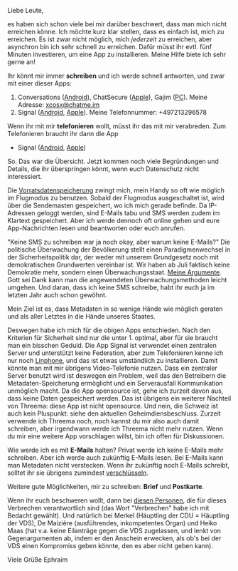 Liebe Leute,

es haben sich schon viele bei mir darüber beschwert, dass man mich nicht erreichen könne. Ich möchte kurz klar stellen, dass es einfach ist, mich zu erreichen. Es ist zwar nicht möglich, mich *jederzeit* zu erreichen, aber asynchron bin ich sehr schnell zu erreichen. Dafür müsst ihr evtl. fünf Minuten investieren, um eine App zu installieren. Meine Hilfe biete ich sehr gerne an!

Ihr könnt mir immer **schreiben** und ich werde schnell antworten, und zwar mit einer dieser Apps:
1. Conversations ([Android](http://xcosx.de/conversations/)), ChatSecure ([Apple](http://chatsecure.org/)), Gajim ([PC](https://gajim.org/downloads.php?lang=en)). Meine Adresse: xcosx@chatme.im
2. Signal ([Android](https://signal.org/android/apk/), [Apple](https://itunes.apple.com/us/app/signal-private-messenger/id874139669)). Meine Telefonnummer: +497213296578

Wenn ihr mit mir **telefonieren** wollt, müsst ihr das mit mir verabreden. Zum Telefonieren braucht ihr dann die App
* Signal ([Android](https://signal.org/android/apk/), [Apple](https://itunes.apple.com/us/app/signal-private-messenger/id874139669))

So. Das war die Übersicht.
Jetzt kommen noch viele Begründungen und Details, die ihr überspringen könnt, wenn euch Datenschutz nicht interessiert.

Die [Vorratsdatenspeicherung](https://de.wikipedia.org/wiki/Vorratsdatenspeicherung) zwingt mich, mein Handy so oft wie möglich im Flugmodus zu benutzen. Sobald der Flugmodus ausgeschaltet ist, wird über die Sendemasten gespeichert, wo ich mich gerade befinde. Da IP-Adressen geloggt werden, sind E-Mails tabu und SMS werden zudem im Klartext gespeichert. Aber ich werde dennoch oft online gehen und eure App-Nachrichten lesen und beantworten oder euch anrufen.

"Keine SMS zu schreiben war ja noch okay, aber warum keine E-Mails?" Die politische Überwachung der Bevölkerung stellt einen Paradigmenwechsel in der Sicherheitspolitik dar, der weder mit unserem Grundgesetz noch mit demokratischen Grundwerten vereinbar ist. Wir haben ab Juli faktisch keine Demokratie mehr, sondern einen Überwachungsstaat. [Meine Argumente](http://xcosx.de/mgb/keineph-slides/ethik-slides/VDS.html#/).
Gott sei Dank kann man die angewendeten Überwachungsmethoden leicht umgehen. Und daran, dass ich keine SMS schreibe, habt ihr euch ja im letzten Jahr auch schon gewöhnt.

Mein Ziel ist es, dass Metadaten in so wenige Hände wie möglich geraten und als aller Letztes in die Hände unseres Staates.

Deswegen habe ich mich für die obigen Apps entschieden. Nach den Kriterien für Sicherheit sind nur die unter 1. optimal, aber für sie braucht man ein bisschen Geduld. Die App Signal ist verwendet einen zentralen Server und unterstützt keine Federation, aber zum Telefonieren kenne ich nur noch [Linphone](http://www.linphone.org/technical-corner/linphone/features), und das ist etwas umständlich zu installieren. Damit könnte man mit mir übrigens Video-Telefonie nutzen. Dass ein zentraler Server benutzt wird ist deswegen ein Problem, weil das den Betreibern die Metadaten-Speicherung ermöglicht und ein Serverausfall Kommunikation unmöglich macht. Da die App opensource ist, gehe ich zurzeit davon aus, dass keine Daten gespeichert werden. Das ist übrigens ein weiterer Nachteil von Threema: diese App ist nicht opensource. Und nein, die Schweiz ist auch kein Pluspunkt: siehe den aktuellen Geheimdiensbeschluss. Zurzeit verwende ich Threema noch, noch kannst du mir also auch damit schreiben, aber irgendwann werde ich Threema nicht mehr nutzen. Wenn du mir eine weitere App vorschlagen willst, bin ich offen für Diskussionen.

Wie werde ich es mit **E-Mails** halten? Privat werde ich keine E-Mails mehr schreiben. Aber ich werde auch zukünftig E-Mails lesen. Bei E-Mails kann man Metadaten nicht verstecken. Wenn ihr zukünftig noch E-Mails schreibt, solltet ihr sie übrigens zumindest [verschlüsseln](https://www.thunderbird-mail.de/lexicon/entry/17-enigmail/).

Weitere gute Möglichkeiten, mir zu schreiben: **Brief** und **Postkarte**.

Wenn ihr euch beschweren wollt, dann bei [diesen Personen](http://www.spiegel.de/politik/deutschland/bundestagsradar-das-sind-ihre-abgeordneten-a-928365.html#abstimmung=11), die für dieses Verbrechen verantwortlich sind (das Wort "Verbrechen" habe ich mit Bedacht gewählt). Und natürlich bei Merkel (Häuptling der CDU = Häuptling der VDS), De Maizière (ausführendes, inkompetentes Organ) und Heiko Maas (hat v.a. keine Eilanträge gegen die VDS zugelassen, und lenkt von Gegenargumenten ab, indem er den Anschein erwecken, als ob's bei der VDS einen Kompromiss geben könnte, den es aber nicht geben kann).

Viele Grüße
Ephraim
